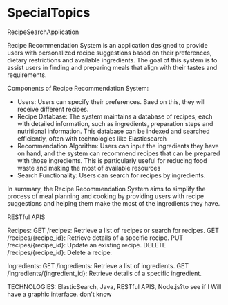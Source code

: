 # SpecialTopics
RecipeSearchApplication 

Recipe Recommendation System is an application designed to provide users with personalized recipe suggestions based on their preferences, dietary restrictions and available ingredients. The goal of this system is to assist users in finding and preparing meals that align with their tastes and requirements.

Components of Recipe Recommendation System:
- Users: Users can specify their preferences. Baed on this, they will receive different recipes.
- Recipe Database: The system maintains a database of recipes, each with detailed information, such as ingredients, preparation steps and nutritional information. This database can be indexed and searched efficiently, often with technologies like Elasticsearch
- Recommendation Algorithm: Users can input the ingredients they have on hand, and the system can recommend recipes that can be prepared with those ingredients. This is particularly useful for reducing food waste and making the most of available resources
- Search Functionality: Users can search for recipes by ingredients.

In summary, the Recipe Recommendation System aims to simplify the process of meal planning and cooking by providing users with recipe suggestions and helping them make the most of the ingredients they have.


RESTful APIS

Recipes:
GET /recipes: Retrieve a list of recipes or search for recipes.
GET /recipes/{recipe_id}: Retrieve details of a specific recipe.
PUT /recipes/{recipe_id}: Update an existing recipe.
DELETE /recipes/{recipe_id}: Delete a recipe.

Ingredients:
GET /ingredients: Retrieve a list of ingredients.
GET /ingredients/{ingredient_id}: Retrieve details of a specific ingredient.


TECHNOLOGIES:
ElasticSearch, Java, RESTful APIS,  Node.js?to see if I Will have a graphic interface. don't know 
